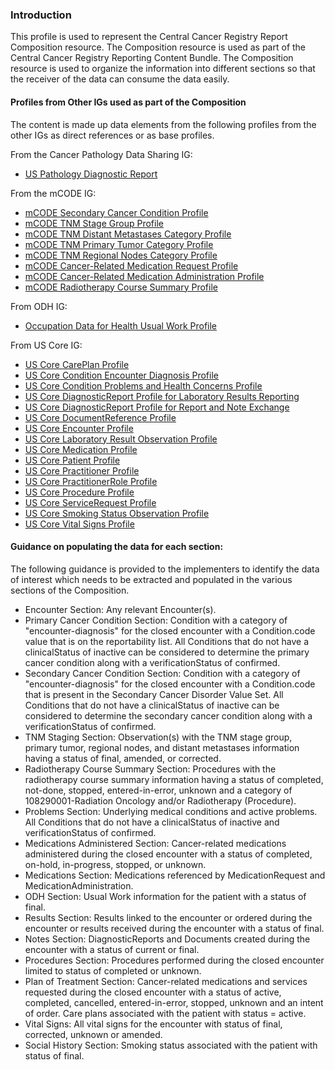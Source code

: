 ### Introduction

This profile is used to represent the Central Cancer Registry Report Composition resource. The Composition resource is used as part of the Central Cancer Registry Reporting Content Bundle. The Composition resource is used to organize the information into different sections so that the receiver of the data can consume the data easily.

#### Profiles from Other IGs used as part of the Composition

The content is made up data elements from the following profiles from the other IGs as direct references or as base profiles.

From the Cancer Pathology Data Sharing IG:
* [US Pathology Diagnostic Report]({{site.data.fhir.ver.cancerpathIg}}/StructureDefinition-us-pathology-diagnostic-report.html)

From the mCODE IG:

* [mCODE Secondary Cancer Condition Profile]({{site.data.fhir.ver.mcodeIg}}/StructureDefinition-mcode-secondary-cancer-condition.html)
* [mCODE TNM Stage Group Profile]({{site.data.fhir.ver.mcodeIg}}/StructureDefinition-mcode-tnm-stage-group.html)
* [mCODE TNM Distant Metastases Category Profile]({{site.data.fhir.ver.mcodeIg}}/StructureDefinition-mcode-tnm-distant-metastases-category.html)
* [mCODE TNM Primary Tumor Category Profile]({{site.data.fhir.ver.mcodeIg}}/StructureDefinition-mcode-tnm-primary-tumor-category.html)
* [mCODE TNM Regional Nodes Category Profile]({{site.data.fhir.ver.mcodeIg}}/StructureDefinition-mcode-tnm-regional-nodes-category.html)
* [mCODE Cancer-Related Medication Request Profile]({{site.data.fhir.ver.mcodeIg}}/StructureDefinition-mcode-cancer-related-medication-request.html)
* [mCODE Cancer-Related Medication Administration Profile]({{site.data.fhir.ver.mcodeIg}}/StructureDefinition-mcode-cancer-related-medication-administration.html)
* [mCODE Radiotherapy Course Summary Profile]({{site.data.fhir.ver.mcodeIg}}/StructureDefinition-mcode-radiotherapy-course-summary.html)

From ODH IG:

* [Occupation Data for Health Usual Work Profile]({{site.data.fhir.ver.odhIg}}/StructureDefinition-odh-UsualWork.html)

From US Core IG:

* [US Core CarePlan Profile]({{site.data.fhir.ver.uscoreR4}}/StructureDefinition-us-core-careplan.html)
* [US Core Condition Encounter Diagnosis Profile]({{site.data.fhir.ver.uscoreR4}}/StructureDefinition-us-core-condition-encounter-diagnosis.html)
* [US Core Condition Problems and Health Concerns Profile]({{site.data.fhir.ver.uscoreR4}}/StructureDefinition-us-core-condition-problems-health-concerns.html)
* [US Core DiagnosticReport Profile for Laboratory Results Reporting]({{site.data.fhir.ver.uscoreR4}}/StructureDefinition-us-core-diagnosticreport-lab.html)
* [US Core DiagnosticReport Profile for Report and Note Exchange]({{site.data.fhir.ver.uscoreR4}}/StructureDefinition-us-core-diagnosticreport-note.html)
* [US Core DocumentReference Profile]({{site.data.fhir.ver.uscoreR4}}/StructureDefinition-us-core-documentreference.html)
* [US Core Encounter Profile]({{site.data.fhir.ver.uscoreR4}}/StructureDefinition-us-core-encounter.html)
* [US Core Laboratory Result Observation Profile]({{site.data.fhir.ver.uscoreR4}}/StructureDefinition-us-core-observation-lab.html)
* [US Core Medication Profile]({{site.data.fhir.ver.uscoreR4}}/StructureDefinition-us-core-medication.html)
* [US Core Patient Profile]({{site.data.fhir.ver.uscoreR4}}/StructureDefinition-us-core-patient.html)
* [US Core Practitioner Profile]({{site.data.fhir.ver.uscoreR4}}/StructureDefinition-us-core-practitioner.html)
* [US Core PractitionerRole Profile]({{site.data.fhir.ver.uscoreR4}}/StructureDefinition-us-core-practitionerrole.html)
* [US Core Procedure Profile]({{site.data.fhir.ver.uscoreR4}}/StructureDefinition-us-core-procedure.html)
* [US Core ServiceRequest Profile]({{site.data.fhir.ver.uscoreR4}}/StructureDefinition-us-core-servicerequest.html)
* [US Core Smoking Status Observation Profile]({{site.data.fhir.ver.uscoreR4}}/StructureDefinition-us-core-smokingstatus.html)
* [US Core Vital Signs Profile]({{site.data.fhir.ver.uscoreR4}}/StructureDefinition-us-core-vital-signs.html)

#### Guidance on populating the data for each section:

The following guidance is provided to the implementers to identify the data of interest which needs to be extracted and populated in the various sections of the Composition.

* Encounter Section: Any relevant Encounter(s).
* Primary Cancer Condition Section: Condition with a category of "encounter-diagnosis" for the closed encounter with a Condition.code value that is on the reportability list. All Conditions that do not have a clinicalStatus of inactive can be considered to determine the primary cancer condition along with a verificationStatus of confirmed.
* Secondary Cancer Condition Section: Condition with a category of "encounter-diagnosis" for the closed encounter with a Condition.code that is present in the Secondary Cancer Disorder Value Set. All Conditions that do not have a clinicalStatus of inactive can be considered to determine the secondary cancer condition along with a verificationStatus of confirmed.
* TNM Staging Section: Observation(s) with the TNM stage group, primary tumor, regional nodes, and distant metastases information having a status of final, amended, or corrected.
* Radiotherapy Course Summary Section: Procedures with the radiotherapy course summary information having a status of completed, not-done, stopped, entered-in-error, unknown and a category of 108290001-Radiation Oncology and/or Radiotherapy (Procedure).
* Problems Section: Underlying medical conditions and active problems. All Conditions that do not have a clinicalStatus of inactive and verificationStatus of confirmed.
* Medications Administered Section: Cancer-related medications administered during the closed encounter with a status of completed, on-hold, in-progress, stopped, or unknown.
* Medications Section: Medications referenced by MedicationRequest and MedicationAdministration.
* ODH Section: Usual Work information for the patient with a status of final.
* Results Section: Results linked to the encounter or ordered during the encounter or results received during the encounter with a status of final.
* Notes Section: DiagnosticReports and Documents created during the encounter with a status of current or final.
* Procedures Section: Procedures performed during the closed encounter limited to status of completed or unknown.
* Plan of Treatment Section: Cancer-related medications and services requested during the closed encounter with a status of active, completed, cancelled, entered-in-error, stopped, unknown and an intent of order. Care plans associated with the patient with status = active.
* Vital Signs: All vital signs for the encounter with status of final, corrected, unknown or amended.
* Social History Section: Smoking status associated with the patient with status of final.